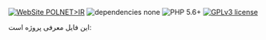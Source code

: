 [![WebSite POLNET>IR](https://img.shields.io/badge/WebSite-POLNET.IR-yellow.svg)](http://polnet.ir)
![dependencies none](https://img.shields.io/badge/Dependencies-none-brightgreen.svg)
![PHP 5.6+](https://img.shields.io/badge/PHP-5.6+-green.svg)
[![GPLv3 license](https://img.shields.io/badge/License-GPLv3-blue.svg)](https://github.com/khanzadimahdi/router/blob/master/LICENSE)

این فایل معرفی پروژه است:
